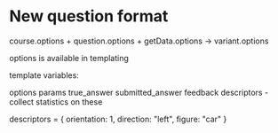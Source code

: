 
# New question format

course.options + question.options + getData.options -> variant.options

options is available in templating

template variables:

options
params
true_answer
submitted_answer
feedback
descriptors - collect statistics on these

descriptors = {
   orientation: 1,
   direction: "left",
   figure: "car"
}

